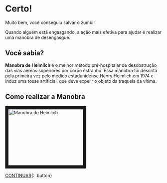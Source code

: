 # Certo!
Muito bem, você conseguiu salvar o zumbi!

Quando alguém está engasgando, a ação mais efetiva para ajudar é realizar uma manobra de desengasgue.

## Você sabia?
**Manobra de Heimlich** é o melhor método pré-hospitalar de desobstrução das vias aéreas superiores por corpo estranho.
Essa manobra foi descrita pela primeira vez pelo médico estadunidense Henry Heimlich em 1974 e induz uma tosse artificial,
que deve expelir o objeto da traqueia da vítima.

## Como realizar a Manobra

<a href="http://www.youtube.com/watch?feature=player_embedded&v=FUEXLFbvAjY
" target="_blank"><img src="http://img.youtube.com/vi/FUEXLFbvAjY/0.jpg" 
alt="Manobra de Heimlich" width="240" height="180" border="10" /></a>

[CONTINUAR](../acoes/acao1.md){: .button}
